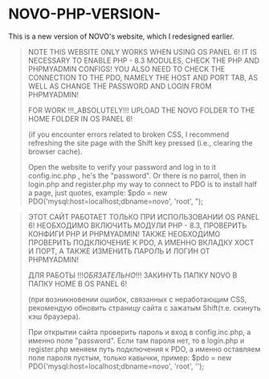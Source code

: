 # NOVO-PHP-VERSION-
This is a new version of NOVO's website, which I redesigned earlier.
>NOTE
>THIS WEBSITE ONLY WORKS WHEN USING OS PANEL 6! IT IS NECESSARY TO ENABLE PHP - 8.3 MODULES, CHECK THE PHP AND PHPMYADMIN CONFIGS! YOU ALSO NEED TO CHECK THE CONNECTION TO THE PDO, NAMELY THE HOST AND PORT TAB, AS WELL AS CHANGE THE PASSWORD AND LOGIN FROM PHPMYADMIN!
>
>FOR WORK !!!_ABSOLUTELY!!! UPLOAD THE NOVO FOLDER TO THE HOME FOLDER IN OS PANEL 6!
>
>(if you encounter errors related to broken CSS, I recommend refreshing the site page with the Shift key pressed (i.e., clearing the browser cache).
>
>
>Open the website to verify your password and log in to it config.inc.php , he's the "password". Or there is no parrol, then in login.php and register.php my way to connect to PDO is to install half a page, just quotes, example: $pdo = new PDO('mysql:host=localhost;dbname=novo', 'root', ");



>ЭТОТ САЙТ РАБОТАЕТ ТОЛЬКО ПРИ ИСПОЛЬЗОВАНИИ OS PANEL 6! НЕОБХОДИМО ВКЛЮЧИТЬ МОДУЛИ PHP - 8.3, ПРОВЕРИТЬ КОНФИГИ PHP И PHPMYADMIN! ТАКЖЕ НЕОБХОДИМО ПРОВЕРИТЬ ПОДКЛЮЧЕНИЕ К PDO, А ИМЕННО ВКЛАДКУ ХОСТ И ПОРТ, А ТАКЖЕ ИЗМЕНИТЬ ПАРОЛЬ И ЛОГИН ОТ PHPMYADMIN!
>
>ДЛЯ РАБОТЫ !!!_ОБЯЗАТЕЛЬНО_!!! ЗАКИНУТЬ ПАПКУ NOVO В ПАПКУ HOME В OS PANEL 6!
>
>(при возникновении ошибок, связанных с неработающим CSS, рекомендую обновить страницу сайта с зажатым Shift(т.е. скинуть кэш браузера).
>
>
>При открытии сайта проверить пароль и вход в config.inc.php, а именно поле "password". Если там пароля нет, то в login.php и register.php меняем путь подключения к PDO, а именно оставляем поле пароля пустым, только кавычки, пример: $pdo = new PDO('mysql:host=localhost;dbname=novo', 'root', '');

